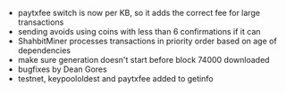 * paytxfee switch is now per KB, so it adds the correct fee for large transactions
* sending avoids using coins with less than 6 confirmations if it can
* ShahbitMiner processes transactions in priority order based on age of dependencies
* make sure generation doesn't start before block 74000 downloaded
* bugfixes by Dean Gores
* testnet, keypoololdest and paytxfee added to getinfo
